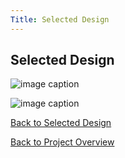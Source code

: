 ```yaml
---
Title: Selected Design
---
```


## Selected Design

![image caption](https://cdn.discordapp.com/attachments/1062096006642147503/1100150616283680929/EGR_314_MODEL_OPEN.PNG)

![image caption](https://media.discordapp.net/attachments/1062096006642147503/1100150616757645352/EGR_314_MODEL.JPG?width=1098&height=662)

[Back to Selected Design](SelectedDesign.md)

[Back to Project Overview](index.md)
